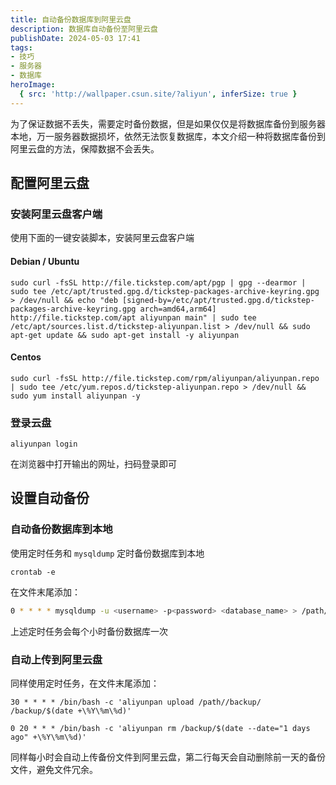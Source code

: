 ```yaml
---
title: 自动备份数据库到阿里云盘
description: 数据库自动备份至阿里云盘
publishDate: 2024-05-03 17:41
tags:
- 技巧
- 服务器
- 数据库
heroImage:
  { src: 'http://wallpaper.csun.site/?aliyun', inferSize: true }
---
```


为了保证数据不丢失，需要定时备份数据，但是如果仅仅是将数据库备份到服务器本地，万一服务器数据损坏，依然无法恢复数据库，本文介绍一种将数据库备份到阿里云盘的方法，保障数据不会丢失。

## 配置阿里云盘
### 安装阿里云盘客户端
使用下面的一键安装脚本，安装阿里云盘客户端

#### Debian / Ubuntu

```
sudo curl -fsSL http://file.tickstep.com/apt/pgp | gpg --dearmor | sudo tee /etc/apt/trusted.gpg.d/tickstep-packages-archive-keyring.gpg > /dev/null && echo "deb [signed-by=/etc/apt/trusted.gpg.d/tickstep-packages-archive-keyring.gpg arch=amd64,arm64] http://file.tickstep.com/apt aliyunpan main" | sudo tee /etc/apt/sources.list.d/tickstep-aliyunpan.list > /dev/null && sudo apt-get update && sudo apt-get install -y aliyunpan
```

#### Centos

```
sudo curl -fsSL http://file.tickstep.com/rpm/aliyunpan/aliyunpan.repo | sudo tee /etc/yum.repos.d/tickstep-aliyunpan.repo > /dev/null && sudo yum install aliyunpan -y
```

### 登录云盘
```
aliyunpan login
```

在浏览器中打开输出的网址，扫码登录即可

## 设置自动备份
### 自动备份数据库到本地
使用定时任务和 `mysqldump` 定时备份数据库到本地

```
crontab -e
```

在文件末尾添加：

```bash
0 * * * * mysqldump -u <username> -p<password> <database_name> > /path/backup.sql
```

上述定时任务会每个小时备份数据库一次

### 自动上传到阿里云盘
同样使用定时任务，在文件末尾添加：

```
30 * * * * /bin/bash -c 'aliyunpan upload /path//backup/ /backup/$(date +\%Y\%m\%d)'

0 20 * * * /bin/bash -c 'aliyunpan rm /backup/$(date --date="1 days ago" +\%Y\%m\%d)'
```

同样每小时会自动上传备份文件到阿里云盘，第二行每天会自动删除前一天的备份文件，避免文件冗余。